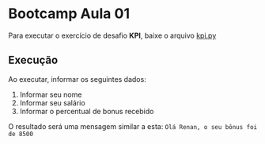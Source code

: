 # Bootcamp Aula 01

Para executar o exercício de desafio **KPI**, baixe o arquivo [kpi.py](kpi.py)

## Execução

Ao executar, informar os seguintes dados:
1. Informar seu nome
2. Informar seu salário
3. Informar o percentual de bonus recebido

O resultado será uma mensagem similar a esta:  `Olá Renan, o seu bônus foi de 8500`